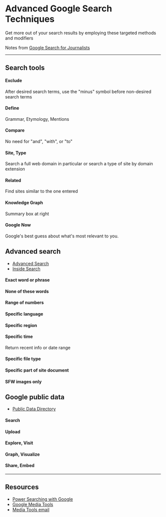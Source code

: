 # Advanced Google Search Techniques
Get more out of your search results by employing these targeted methods and modifiers

Notes from [Google Search for Journalists](https://learno.net/classroom/google-search-for-journalists/getting-started-with-google-refinements#tab2)

---

## Search tools
#### Exclude
After desired search terms, use the "minus" symbol before non-desired search terms
#### Define
Grammar, Etymology, Mentions
#### Compare
No need for "and", "with", or "to"
#### Site, Type
Search a full web domain in particular or search a type of site by domain extension
#### Related
Find sites similar to the one entered
#### Knowledge Graph
Summary box at right
#### Google Now
Google's best guess about what's most relevant to you.

## Advanced search
- [Advanced Search](https://google.com/advanced_search "Advanced search")
- [Inside Search](https://google.com/insidesearch "Inside search")

#### Exact word or phrase
#### None of these words
#### Range of numbers
#### Specific language
#### Specific region
#### Specific time
Return recent info or date range
#### Specific file type
#### Specific part of site document
#### SFW images only

## Google public data
- [Public Data Directory](google.com/publicdata/directory "Find available data sets")

#### Search
#### Upload
#### Explore, Visit
#### Graph, Visualize
#### Share, Embed

---

## Resources

- [Power Searching with Google](http://powersearchingwithgoogle.com/)
- [Google Media Tools](https://google.com/mediatools "Google Media Tools")
- [Media Tools email](mediatools@google.com)
